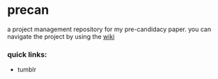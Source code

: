 # precan
a project management repository for my pre-candidacy paper. you can navigate the project by using the [wiki]([https://github.com/falseiftrue/precan/wiki])

### quick links:
- tumblr
